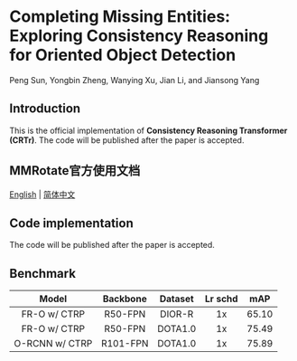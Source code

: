 # Completing Missing Entities: Exploring Consistency Reasoning for Oriented Object Detection
Peng Sun, Yongbin Zheng, Wanying Xu, Jian Li, and Jiansong Yang

## Introduction
This is the official implementation of **Consistency Reasoning Transformer (CRTr)**. The code will be published after the paper is accepted.

## MMRotate官方使用文档
[English](/README-EN.md) | [简体中文](/README-CN.md)

## Code implementation
The code will be published after the paper is accepted. 

## Benchmark

| Model | Backbone | Dataset | Lr schd |  mAP |
|:-:|:-:|:-:|:-:|:-:|
| FR-O w/ CTRP | R50-FPN | DIOR-R |1x  | 65.10 |
| FR-O w/ CTRP | R50-FPN | DOTA1.0 | 1x  | 75.49 |
| O-RCNN w/ CTRP | R101-FPN | DOTA1.0 | 1x  | 75.89 |
